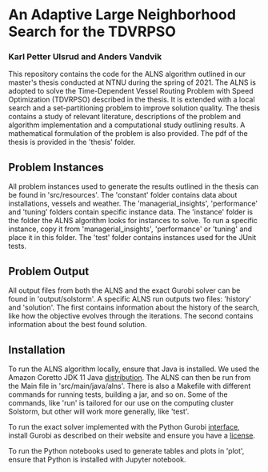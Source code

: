 # An Adaptive Large Neighborhood Search for the TDVRPSO
### Karl Petter Ulsrud and Anders Vandvik

This repository contains the code for the ALNS algorithm outlined in our master's thesis conducted at NTNU during the spring of 2021. The ALNS is adopted to solve the Time-Dependent Vessel Routing Problem with Speed Optimization (TDVRPSO) described in the thesis. It is extended with a local search and a set-partitioning problem to improve solution quality. The thesis contains a study of relevant literature, descriptions of the problem and algorithm implementation and a computational study outlining results. A mathematical formulation of the problem is also provided. The pdf of the thesis is provided in the 'thesis' folder.

## Problem Instances
All problem instances used to generate the results outlined in the thesis can be found in 'src/resources'. The 'constant' folder contains data about installations, vessels and weather. The 'managerial_insights', 'performance' and 'tuning' folders contain specific instance data. The 'instance' folder is the folder the ALNS algorithm looks for instances to solve. To run a specific instance, copy it from 'managerial_insights', 'performance' or 'tuning' and place it in this folder. The 'test' folder contains instances used for the JUnit tests.

## Problem Output
All output files from both the ALNS and the exact Gurobi solver can be found in 'output/solstorm'. A specific ALNS run outputs two files: 'history' and 'solution'. The first contains information about the history of the search, like how the objective evolves through the iterations. The second contains information about the best found solution. 

## Installation
To run the ALNS algorithm locally, ensure that Java is installed. We used the Amazon Coretto JDK 11 Java [distribution](https://docs.aws.amazon.com/corretto/latest/corretto-11-ug/downloads-list.html). The ALNS can then be run from the Main file in 'src/main/java/alns'. There is also a Makefile with different commands for running tests, building a jar, and so on. Some of the commands, like 'run' is tailored for our use on the computing cluster Solstorm, but other will work more generally, like 'test'. 

To run the exact solver implemented with the Python Gurobi [interface](https://support.gurobi.com/hc/en-us/articles/360044290292-How-do-I-install-Gurobi-for-Python-), install Gurobi as described on their website and ensure you have a [license](https://www.gurobi.com/academia/academic-program-and-licenses/). 

To run the Python notebooks used to generate tables and plots in 'plot', ensure that Python is installed with Jupyter notebook. 
